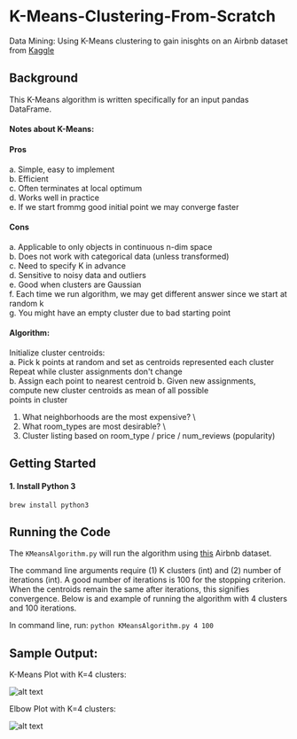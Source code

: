 # K-Means-Clustering-From-Scratch
Data Mining: Using K-Means clustering to gain inisghts on an Airbnb dataset from [Kaggle](https://www.kaggle.com/dgomonov/new-york-city-airbnb-open-data)

## Background

This K-Means algorithm is written specifically for an input pandas DataFrame. 

#### Notes about K-Means:

#### Pros

a. Simple, easy to implement \
b. Efficient \
c. Often terminates at local optimum \
d. Works well in practice \
e. If we start frommg good initial point we may converge faster 

#### Cons

a. Applicable to only objects in continuous n-dim space \
b. Does not work with categorical data (unless transformed) \
c. Need to specify K in advance \
d. Sensitive to noisy data and outliers \
e. Good when clusters are Gaussian \
f. Each time we run algorithm, we may get different answer since we start at random k \
g. You might have an empty cluster due to bad starting point 

#### Algorithm:

Initialize cluster centroids: \
a. Pick k points at random and set as centroids represented each cluster \
Repeat while cluster assignments don't change \
b. Assign each point to nearest centroid b. Given new assignments, compute new cluster centroids as mean of all possible \
points in cluster 

1) What neighborhoods are the most expensive? \
2) What room_types are most desirable? \
3) Cluster listing based on room_type / price / num_reviews (popularity)

## Getting Started

#### 1. Install Python 3

```brew install python3```

## Running the Code 

The ```KMeansAlgorithm.py``` will run the algorithm using [this](https://www.kaggle.com/dgomonov/new-york-city-airbnb-open-data) Airbnb dataset. 

The command line arguments require (1) K clusters (int) and (2) number of iterations (int). A good number of iterations is 
100 for the stopping criterion. When the centroids remain the same after iterations, this signifies convergence. Below is 
and example of running the algorithm with 4 clusters and 100 iterations. 

In command line, run: 
```python KMeansAlgorithm.py 4 100```

## Sample Output: 

K-Means Plot with K=4 clusters: 

![alt text](img/sample_output.png)

Elbow Plot with K=4 clusters: 

![alt text](img/sample_elbow.png)


